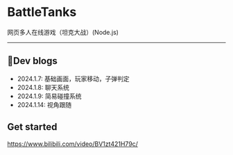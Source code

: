 # BattleTanks
网页多人在线游戏（坦克大战）(Node.js)
***
## 📖Dev blogs
* 2024.1.7: 基础画面，玩家移动，子弹判定
* 2024.1.8: 聊天系统
* 2024.1.9: 简易碰撞系统
* 2024.1.14: 视角跟随
## Get started
https://www.bilibili.com/video/BV1zt421H79c/

